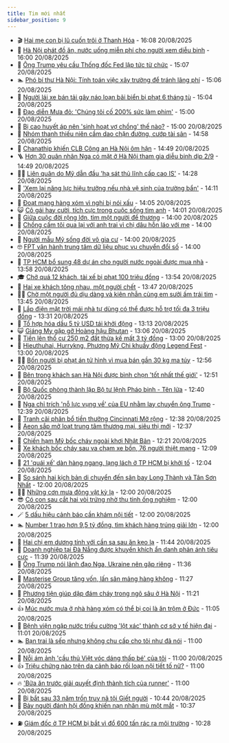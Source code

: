 ```yaml
---
title: Tim mới nhất
sidebar_position: 9
---
```


<!-- vnexpress-tin-moi-nhat:START -->
- 🎬 [Hai mẹ con bị lũ cuốn trôi ở Thanh Hóa](https://vnexpress.net/hai-me-con-bi-lu-cuon-troi-o-thanh-hoa-4929530.html) - 16:08 20/08/2025
- 🐎 [Hà Nội phát đồ ăn, nước uống miễn phí cho người xem diễu binh](https://vnexpress.net/ha-noi-phat-do-an-nuoc-uong-mien-phi-cho-nguoi-xem-dieu-binh-4929522.html) - 16:00 20/08/2025
- 🦍 [Ông Trump yêu cầu Thống đốc Fed lập tức từ chức](https://vnexpress.net/ong-trump-yeu-cau-thong-doc-fed-lap-tuc-tu-chuc-4929513.html) - 15:07 20/08/2025
- 🏊 [Phó bí thư Hà Nội: Tính toán việc xây trường để tránh lãng phí](https://vnexpress.net/pho-bi-thu-ha-noi-tinh-toan-viec-xay-truong-de-tranh-lang-phi-4929311.html) - 15:06 20/08/2025
- 🎊 [Người lái xe bán tải gây náo loạn bãi biển bị phạt 6 tháng tù](https://vnexpress.net/nguoi-lai-xe-ban-tai-gay-nao-loan-bai-bien-bi-phat-6-thang-tu-4929521.html) - 15:04 20/08/2025
- 🎃 [Đạo diễn Mưa đỏ: &#39;Chúng tôi cố 200% sức làm phim&#39;](https://vnexpress.net/dao-dien-mua-do-chung-toi-co-200-suc-lam-phim-4929488.html) - 15:00 20/08/2025
- 🧰 [Bị cao huyết áp nên &#39;sinh hoạt vợ chồng&#39; thế nào?](https://vnexpress.net/bi-cao-huyet-ap-nen-sinh-hoat-vo-chong-the-nao-4929352.html) - 15:00 20/08/2025
- 🔭 [Nhóm thanh thiếu niên cầm dao chặn đường, cướp tài sản](https://vnexpress.net/nhom-thanh-thieu-nien-cam-dao-chan-duong-cuop-tai-san-4929517.html) - 14:58 20/08/2025
- 🫶 [Chanathip khiến CLB Công an Hà Nội ôm hận](https://vnexpress.net/chanathip-khien-clb-cong-an-ha-noi-om-han-4929520.html) - 14:49 20/08/2025
- 🪜 [Hơn 30 quân nhân Nga có mặt ở Hà Nội tham gia diễu binh dịp 2/9](https://vnexpress.net/hon-30-quan-nhan-nga-co-mat-o-ha-noi-tham-gia-dieu-binh-dip-2-9-4929511.html) - 14:49 20/08/2025
- 👨‍🏫 [Liên quân do Mỹ dẫn đầu &#39;hạ sát thủ lĩnh cấp cao IS&#39;](https://vnexpress.net/lien-quan-do-my-dan-dau-ha-sat-thu-linh-cap-cao-is-4929510.html) - 14:28 20/08/2025
- 🎊 [&#39;Xem lại năng lực hiệu trưởng nếu nhà vệ sinh của trường bẩn&#39;](https://vnexpress.net/xem-lai-nang-luc-hieu-truong-neu-nha-ve-sinh-cua-truong-ban-4929365.html) - 14:11 20/08/2025
- 🎊 [Đoạt mạng hàng xóm vì nghi bị nói xấu](https://vnexpress.net/doat-mang-hang-xom-vi-nghi-bi-noi-xau-4929508.html) - 14:05 20/08/2025
- 😺 [Cô gái hay cười, tích cực trong cuộc sống tìm anh](https://vnexpress.net/co-gai-hay-cuoi-tich-cuc-trong-cuoc-song-tim-anh-4929291.html) - 14:01 20/08/2025
- 🐘 [Giữa cuộc đời rộng lớn, tìm một người để thương](https://vnexpress.net/giua-cuoc-doi-rong-lon-tim-mot-nguoi-de-thuong-4929290.html) - 14:00 20/08/2025
- 🌁 [Chồng cấm tôi qua lại với anh trai vì chị dâu hỗn láo với mẹ](https://vnexpress.net/chi-dau-hon-lao-me-chong-nang-dau-con-dau-hon-lao-voi-me-me-lai-quay-sang-trach-con-trai-4929381.html) - 14:00 20/08/2025
- 🐲 [Người mẫu Mỹ sống đời vô gia cư](https://vnexpress.net/nguoi-mau-my-song-doi-vo-gia-cu-4929285.html) - 14:00 20/08/2025
- 🤓 [FPT vận hành trung tâm dữ liệu phục vụ chuyển đổi số](https://vnexpress.net/fpt-van-hanh-trung-tam-du-lieu-phuc-vu-chuyen-doi-so-4929512.html) - 14:00 20/08/2025
- 💪 [TP HCM bổ sung 48 dự án cho người nước ngoài được mua nhà](https://vnexpress.net/tp-hcm-bo-sung-48-du-an-cho-nguoi-nuoc-ngoai-duoc-mua-nha-4929405.html) - 13:58 20/08/2025
- 🎓 [Chở quá 12 khách, tài xế bị phạt 100 triệu đồng](https://vnexpress.net/cho-qua-12-khach-tai-xe-bi-phat-100-trieu-dong-4929504.html) - 13:54 20/08/2025
- 🫣 [Hai xe khách tông nhau, một người chết](https://vnexpress.net/hai-xe-khach-tong-nhau-mot-nguoi-chet-4929492.html) - 13:47 20/08/2025
- 🧑‍💻 [Chờ một người đủ dịu dàng và kiên nhẫn cùng em sưởi ấm trái tim](https://vnexpress.net/cho-mot-nguoi-du-diu-dang-va-kien-nhan-cung-em-suoi-am-trai-tim-4929286.html) - 13:45 20/08/2025
- 🐲 [Lắp điện mặt trời mái nhà tự dùng có thể được hỗ trợ tối đa 3 triệu đồng](https://vnexpress.net/lap-dien-mat-troi-mai-nha-tu-dung-co-the-duoc-ho-tro-toi-da-3-trieu-dong-4929507.html) - 13:31 20/08/2025
- 🌝 [Tổ hợp hóa dầu 5 tỷ USD tái khởi động](https://vnexpress.net/to-hop-hoa-dau-5-ty-usd-tai-khoi-dong-4929436.html) - 13:13 20/08/2025
- 😺 [Giáng My gặp gỡ Hoàng hậu Bhutan](https://vnexpress.net/giang-my-gap-go-hoang-hau-bhutan-4929404.html) - 13:06 20/08/2025
- 🐎 [Tiền lên thổ cư 250 m2 đất thừa kế mất 3 tỷ đồng](https://vnexpress.net/tien-len-tho-cu-bang-gia-dat-tphcm-2025-bat-dong-san-thua-ke-4929387.html) - 13:00 20/08/2025
- 🎡 [Hieuthuhai, Hurrykng, Phương Mỹ Chi khuấy động Legend Fest](https://vnexpress.net/hieuthuhai-hurrykng-phuong-my-chi-khuay-dong-legend-fest-4929498.html) - 13:00 20/08/2025
- 👨‍🏫 [Bốn người bị phạt án tử hình vì mua bán gần 30 kg ma túy](https://vnexpress.net/bon-nguoi-bi-phat-an-tu-hinh-vi-mua-ban-gan-30-kg-ma-tuy-4929497.html) - 12:56 20/08/2025
- 🦆 [Bên trong khách sạn Hà Nội được bình chọn &#39;tốt nhất thế giới&#39;](https://vnexpress.net/ben-trong-khach-san-ha-noi-duoc-binh-chon-tot-nhat-the-gioi-4928299.html) - 12:51 20/08/2025
- 🚦 [Bộ Quốc phòng thành lập Bộ tư lệnh Pháo binh - Tên lửa](https://vnexpress.net/bo-quoc-phong-thanh-lap-bo-tu-lenh-phao-binh-ten-lua-4929499.html) - 12:40 20/08/2025
- 💫 [Nga chỉ trích &#39;nỗ lực vụng về&#39; của EU nhằm lay chuyển ông Trump](https://vnexpress.net/nga-chi-trich-no-luc-vung-ve-cua-eu-nham-lay-chuyen-ong-trump-4929485.html) - 12:39 20/08/2025
- 🎉 [Tranh cãi phân bổ tiền thưởng Cincinnati Mở rộng](https://vnexpress.net/tranh-cai-phan-bo-tien-thuong-cincinnati-mo-rong-4929456.html) - 12:38 20/08/2025
- 🌋 [Aeon sắp mở loạt trung tâm thương mại, siêu thị mới](https://vnexpress.net/aeon-sap-mo-loat-trung-tam-thuong-mai-sieu-thi-moi-4929479.html) - 12:37 20/08/2025
- 🤖 [Chiến hạm Mỹ bốc cháy ngoài khơi Nhật Bản](https://vnexpress.net/chien-ham-my-boc-chay-ngoai-khoi-nhat-ban-4929490.html) - 12:21 20/08/2025
- 🦏 [Xe khách bốc cháy sau va chạm xe bồn, 76 người thiệt mạng](https://vnexpress.net/xe-khach-boc-chay-sau-va-cham-xe-bon-76-nguoi-thiet-mang-4929300.html) - 12:09 20/08/2025
- 🦩 [21 &#39;quái xế&#39; dàn hàng ngang, lạng lách ở TP HCM bị khởi tố](https://vnexpress.net/21-quai-xe-dan-hang-ngang-lang-lach-o-tp-hcm-bi-khoi-to-4929496.html) - 12:04 20/08/2025
- 👺 [So sánh hai kịch bản di chuyển đến sân bay Long Thành và Tân Sơn Nhất](https://vnexpress.net/so-sanh-hai-kich-ban-di-chuyen-den-san-bay-long-thanh-va-tan-son-nhat-4929434.html) - 12:00 20/08/2025
- 🧑‍🏫 [Những cơn mưa động vật kỳ lạ](https://vnexpress.net/nhung-con-mua-dong-vat-ky-la-4929425.html) - 12:00 20/08/2025
- 😎 [Có con sau cắt hai vòi trứng nhờ thụ tinh ống nghiệm](https://vnexpress.net/co-con-sau-cat-hai-voi-trung-nho-thu-tinh-ong-nghiem-4929467.html) - 12:00 20/08/2025
- 🪄 [5 dấu hiệu cảnh báo cần khám nội tiết](https://vnexpress.net/5-dau-hieu-canh-bao-can-kham-noi-tiet-4929309.html) - 12:00 20/08/2025
- 🏊 [Number 1 trao hơn 9,5 tỷ đồng, tìm khách hàng trúng giải lớn](https://vnexpress.net/number-1-trao-hon-9-5-ty-dong-tim-khach-hang-trung-giai-lon-4929144.html) - 12:00 20/08/2025
- 💃 [Hai chị em dương tính với cần sa sau ăn kẹo lạ](https://vnexpress.net/hai-chi-em-duong-tinh-voi-can-sa-sau-an-keo-la-4929487.html) - 11:44 20/08/2025
- 🦆 [Doanh nghiệp tại Đà Nẵng được khuyến khích ẩn danh phản ánh tiêu cực](https://vnexpress.net/doanh-nghiep-tai-da-nang-duoc-khuyen-khich-an-danh-phan-anh-tieu-cuc-4929481.html) - 11:39 20/08/2025
- 🎊 [Ông Trump nói lãnh đạo Nga, Ukraine nên gặp riêng](https://vnexpress.net/ong-trump-noi-lanh-dao-nga-ukraine-nen-gap-rieng-4929478.html) - 11:36 20/08/2025
- 👺 [Masterise Group tăng vốn, lấn sân mảng hàng không](https://vnexpress.net/masterise-group-tang-von-lan-san-mang-hang-khong-4929482.html) - 11:27 20/08/2025
- 🎡 [Phương tiện giúp dập đám cháy trong ngõ sâu ở Hà Nội](https://vnexpress.net/phuong-tien-giup-dap-dam-chay-trong-ngo-sau-o-ha-noi-4929432.html) - 11:21 20/08/2025
- 👍 [Múc nước mưa ở nhà hàng xóm có thể bị coi là ăn trộm ở Đức](https://vnexpress.net/muc-nuoc-mua-o-nha-hang-xom-co-the-bi-coi-la-an-trom-o-duc-4929451.html) - 11:05 20/08/2025
- 🐎 [Bệnh viện ngập nước triều cường &#39;lột xác&#39; thành cơ sở y tế hiện đại](https://vnexpress.net/benh-vien-ngap-nuoc-trieu-cuong-lot-xac-thanh-co-so-y-te-hien-dai-4929276.html) - 11:01 20/08/2025
- 🏊 [Bạn trai là sếp nhưng không chu cấp cho tôi như đã nói](https://vnexpress.net/chan-nan-ban-trai-chia-tay-ban-trai-dong-thoi-la-cap-tren-khong-chu-cap-cho-toi-nhu-da-noi-4929383.html) - 11:00 20/08/2025
- 🦩 [Nỗi ám ảnh &#39;cầu thủ Việt vóc dáng thấp bé&#39; của tôi](https://vnexpress.net/doi-tuyen-bong-da-viet-nam-hlv-park-hang-seo-clb-hoang-anh-gia-lai-the-luc-cau-thu-viet-nam-4929099.html) - 11:00 20/08/2025
- 👍 [Triệu chứng nào trên da cảnh báo rối loạn nội tiết tố nữ?](https://vnexpress.net/trieu-chung-nao-tren-da-canh-bao-roi-loan-noi-tiet-to-nu-4929329.html) - 11:00 20/08/2025
- 🔥 [&#39;Bữa ăn trước giải quyết định thành tích của runner&#39;](https://vnexpress.net/bua-an-truoc-giai-quyet-dinh-thanh-tich-cua-runner-4928719.html) - 11:00 20/08/2025
- 💄 [Bị bắt sau 33 năm trốn truy nã tội Giết người](https://vnexpress.net/bi-bat-sau-33-nam-tron-truy-na-toi-giet-nguoi-4929419.html) - 10:44 20/08/2025
- 🤡 [Bảy người đánh hội đồng khiến nạn nhân mù một mắt](https://vnexpress.net/bay-nguoi-danh-hoi-dong-khien-nan-nhan-mu-mot-mat-4929466.html) - 10:37 20/08/2025
- ⛽️ [Giám đốc ở TP HCM bị bắt vì đổ 600 tấn rác ra môi trường](https://vnexpress.net/giam-doc-o-tp-hcm-bi-bat-vi-do-600-tan-rac-ra-moi-truong-4929444.html) - 10:28 20/08/2025<!-- vnexpress-tin-moi-nhat:END -->
